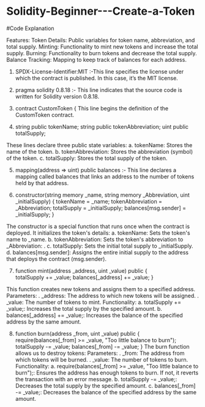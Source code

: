 # Solidity-Beginner---Create-a-Token

#Code Explanation

Features:
Token Details: Public variables for token name, abbreviation, and total supply.
Minting: Functionality to mint new tokens and increase the total supply.
Burning: Functionality to burn tokens and decrease the total supply.
Balance Tracking: Mapping to keep track of balances for each address.

1. SPDX-License-Identifier:MIT :-This line specifies the license under which the contract is published. In this case, it’s the MIT license.

2. pragma solidity 0.8.18 :- This line indicates that the source code is written for Solidity version 0.8.18.
   
3. contract CustomToken {
    This line begins the definition of the CustomToken contract.

4. string public tokenName;
    string public tokenAbbreviation;
    uint public totalSupply;

These lines declare three public state variables:
a. tokenName: Stores the name of the token.
b. tokenAbbreviation: Stores the abbreviation (symbol) of the token.
c. totalSupply: Stores the total supply of the token.

5. mapping(address => uint) public balances :- This line declares a mapping called balances that links an address to the number of tokens held by that address.

6. constructor(string memory _name, string memory _Abbreviation, uint _initialSupply) {
        tokenName = _name;
        tokenAbbreviation = _Abbreviation;
        totalSupply = _initialSupply;
        balances[msg.sender] = _initialSupply;
    }

The constructor is a special function that runs once when the contract is deployed. It initializes the token's details:
a. tokenName: Sets the token's name to _name.
b. tokenAbbreviation: Sets the token's abbreviation to _Abbreviation: .
c. totalSupply: Sets the initial total supply to _initialSupply.
d. balances[msg.sender]: Assigns the entire initial supply to the address that deploys the contract (msg.sender).

7.  function mint(address _address, uint _value) public {         
        totalSupply += _value;
        balances[_address] += _value;
    }

 This function creates new tokens and assigns them to a specified address.
   Parameters:
    .  _address: The address to which new tokens will be assigned.
    .  _value: The number of tokens to mint.
   Functionality:
    a.  totalSupply += _value;: Increases the total supply by the specified amount.
    b.  balances[_address] += _value;: Increases the balance of the specified address by the same amount.

8. function burn(address _from, uint _value) public {                     
        require(balances[_from] >= _value, "Too little balance to burn");
        totalSupply -= _value;
        balances[_from] -= _value;
    }
 The burn function allows us to destroy tokens:
   Parameters:
     .  _from: The address from which tokens will be burned.
     .  _value: The number of tokens to burn.
   Functionality:
    a.   require(balances[_from] >= _value, "Too little balance to burn");: Ensures the address has enough tokens to burn. If not, it reverts the transaction with 
        an error message.
    b.   totalSupply -= _value;: Decreases the total supply by the specified amount.
    c.   balances[_from] -= _value;: Decreases the balance of the specified address by the same amount.
   
   


